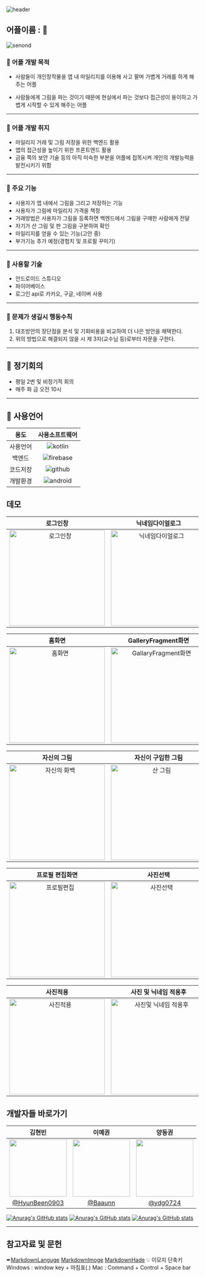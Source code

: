 ![header](https://capsule-render.vercel.app/api?type=waving&color=0&text=TeamFPS)
## 어플이름 : :art:
![senond](https://capsule-render.vercel.app/api?type=transparent&fontColor=888888&text=OnlineGallary&fontSize=80)
### :notebook_with_decorative_cover: 어플 개발 목적
 - 사람들이 개인창작물을 앱 내 마일리지를 이용해 사고 팔며 가볍게 거래를 하게 해주는 어플

 - 사람들에게 그림을 파는 것이기 때문에 현실에서 파는 것보다 접근성이 용이하고 가볍게 시작할 수 있게 해주는 어플
***
### :closed_book: 어플 개발 취지  
 - 마일리지 거래 및 그림 저장을 위한 백엔드 활용 
 - 앱의 접근성을 높이기 위한 프론트엔드 활용 
 - 금융 쪽의 보안 기술 등의 아직 미숙한 부분을 어플에 접목시켜 개인의 개발능력을 발전시키기 위함
***
### :orange_book: 주요 기능
 - 사용자가 앱 내에서 그림을 그리고 저장하는 기능
 - 사용자가 그림에 마일리지 가격을 책정
 - 거래방법은 사용자가 그림을 등록하면 백엔드에서 그림을 구매한 사람에게 전달
 - 자기가 산 그림 및 판 그림을 구분하여 확인
 - 마일리지를 얻을 수 있는 기능(고안 중)
 - 부가기능 추가 예정(경험치 및 프로필 꾸미기)
***
### :ledger: 사용할 기술
 - 안드로이드 스튜디오
 - 파이어베이스
 - 로그인 api로 카카오, 구글, 네이버 사용
***
### :green_book: 문제가 생길시 행동수칙
   1. 대조방안의 장단점을 분석 및 기회비용을 비교하여 더 나은 방안을 채택한다.
   2. 위의 방법으로 해결되지 않을 시 제 3자(교수님 등)로부터 자문을 구한다.
***
## :blue_book: 정기회의
 - 평일 2번 및 비정기적 회의
 - 매주 화 금 오전 10시
***
## :notebook: 사용언어 
**용도** | **사용소프트웨어**
:-----------------------: | :-----------------------:
사용언어| ![kotlin](https://img.shields.io/badge/Kotlin-0095D5?&style=for-the-badge&logo=kotlin&logoColor=white)
백엔드|![firebase](https://img.shields.io/badge/Firebase-039BE5?style=for-the-badge&logo=Firebase&logoColor=white) 
코드저장|![github](https://img.shields.io/badge/GitHub-100000?style=for-the-badge&logo=github&logoColor=white) 
개발환경|![android](https://img.shields.io/badge/Android-3DDC84?style=for-the-badge&logo=android&logoColor=white)

## 데모

 **로그인창** | **닉네임다이얼로그** | **닉네임다이얼로그설정** 
 :-------------------: | :--------------------: | :--------------------: 
<img src="https://github.com/2024TUKCOMSP/TeamFPS/blob/main/app/src/main/res/drawable/demo0.jpg" alt="로그인창" width="250"/> | <img src="https://github.com/2024TUKCOMSP/TeamFPS/blob/main/app/src/main/res/drawable/demo1.jpg" alt="닉네임다이얼로그" width="250"/> | <img src="https://github.com/2024TUKCOMSP/TeamFPS/blob/main/app/src/main/res/drawable/demo01.jpg" alt="닉네임다이얼로그" width="250"/>

 **홈화면** | **GalleryFragment화면** | **그림저장다이얼로그** 
 :-------------------: | :--------------------: | :--------------------: 
<img src="https://github.com/2024TUKCOMSP/TeamFPS/blob/main/app/src/main/res/drawable/demo2.jpg" alt="홈화면" width="250"/> | <img src="https://github.com/2024TUKCOMSP/TeamFPS/blob/main/app/src/main/res/drawable/demo3.jpg" alt="GallaryFragment화면" width="250"/> | <img src="https://github.com/2024TUKCOMSP/TeamFPS/blob/main/app/src/main/res/drawable/demo4.jpg" alt="그림 저장" width="250"/>

 **자신의 그림** | **자신이 구입한 그림** | **메뉴버튼** 
 :-------------------: | :--------------------: | :--------------------: 
<img src="https://github.com/2024TUKCOMSP/TeamFPS/blob/main/app/src/main/res/drawable/demo5.jpg" alt="자신의 화백" width="250"/> | <img src="https://github.com/2024TUKCOMSP/TeamFPS/blob/main/app/src/main/res/drawable/demo6.jpg" alt="산 그림" width="250"/> | <img src="https://github.com/2024TUKCOMSP/TeamFPS/blob/main/app/src/main/res/drawable/demo7.jpg" alt="메뉴버튼" width="250"/>

 **프로필 편집화면** | **사진선택** | **자신의갤러리** 
 :-------------------: | :--------------------: | :--------------------: 
<img src="https://github.com/2024TUKCOMSP/TeamFPS/blob/main/app/src/main/res/drawable/demo9.jpg" alt="프로필편집" width="250"/> | <img src="https://github.com/2024TUKCOMSP/TeamFPS/blob/main/app/src/main/res/drawable/demo10.jpg" alt="사진선택" width="250"/> | <img src="https://github.com/2024TUKCOMSP/TeamFPS/blob/main/app/src/main/res/drawable/demo11.jpg" alt="자신의갤러리" width="250"/>

 **사진적용** | **사진 및 닉네임 적용후** 
 :-------------------: | :--------------------: 
<img src="https://github.com/2024TUKCOMSP/TeamFPS/blob/main/app/src/main/res/drawable/demo12.jpg" alt="사진적용" width="250"/> | <img src="https://github.com/2024TUKCOMSP/TeamFPS/blob/main/app/src/main/res/drawable/demo13.jpg" alt="사진및 닉네임 적용후" width="250"/>




## 개발자들 바로가기
**김현빈** | **이예권** | **양동권**
:------: | :-------: | :-------:
<img src="https://avatars.githubusercontent.com/u/134044125?s=64&v=4" width="150" height="150"/> | <img src="https://avatars.githubusercontent.com/u/169049312?s=64&v=4" width="150" height="150"/> | <img src="https://avatars.githubusercontent.com/u/89330538?s=64&v=4" width="150" height="150"/>
[@HyunBeen0903](https://github.com/HyunBeen0903) | [@Baaunn](https://github.com/Baaunn) | [@ydg0724](https://github.com/ydg0724)

[![Anurag's GitHub stats](https://github-readme-stats.vercel.app/api?username=HyunBeen0903)](https://github.com/anuraghazra/github-readme-stats)
[![Anurag's GitHub stats](https://github-readme-stats.vercel.app/api?username=ydg0724)](https://github.com/anuraghazra/github-readme-stats)
[![Anurag's GitHub stats](https://github-readme-stats.vercel.app/api?username=Baaunn)](https://github.com/anuraghazra/github-readme-stats)
***
## 참고자료 및 문헌
✒[MarkdownLanguge](https://inpa.tistory.com/entry/MarkDown-%F0%9F%93%9A-%EB%A7%88%ED%81%AC%EB%8B%A4%EC%9A%B4-%EB%AC%B8%EB%B2%95-%F0%9F%92%AF-%EC%A0%95%EB%A6%AC "마크다운언어 총정리")
[MarkdownImoge](https://inpa.tistory.com/entry/MarkDown-%F0%9F%93%9A-Emoji-%EC%9D%B4%EB%AA%A8%ED%8B%B0%EC%BD%98-%EC%82%AC%EC%9A%A9%ED%95%98%EA%B8%B0 "마크다운 이모지")
[MarkdownHade](https://github.com/kyechan99/capsule-render?tab=readme-ov-file#wave "제목 꾸미기")
💡  이모지 단축키
Windows : window key + 마침표(.)
Mac : Command + Control + Space bar

